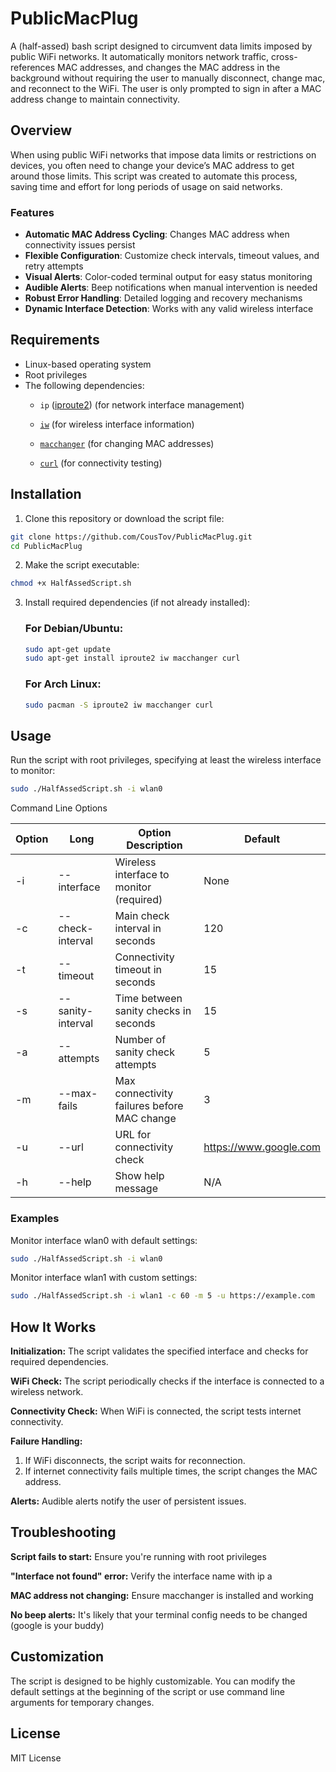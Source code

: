 # PublicMacPlug
A (half-assed) bash script designed to circumvent data limits imposed by public WiFi networks. It automatically monitors network traffic, cross-references MAC addresses, and changes the MAC address in the background without requiring the user to manually disconnect, change mac, and reconnect to the WiFi. The user is only prompted to sign in after a MAC address change to maintain connectivity.

## Overview

When using public WiFi networks that impose data limits or restrictions on devices, you often need to change your device’s MAC address to get around those limits. This script was created to automate this process, saving time and effort for long periods of usage on said networks.

### Features

- **Automatic MAC Address Cycling**: Changes MAC address when connectivity issues persist
- **Flexible Configuration**: Customize check intervals, timeout values, and retry attempts
- **Visual Alerts**: Color-coded terminal output for easy status monitoring
- **Audible Alerts**: Beep notifications when manual intervention is needed
- **Robust Error Handling**: Detailed logging and recovery mechanisms
- **Dynamic Interface Detection**: Works with any valid wireless interface

## Requirements

- Linux-based operating system
- Root privileges
- The following dependencies:
  - `ip` ([iproute2](https://archlinux.org/packages/core/x86_64/iw/)) (for network interface management)

  - [`iw`](https://archlinux.org/packages/core/x86_64/iw/) (for wireless interface information)
  - [`macchanger`](https://archlinux.org/packages/extra/x86_64/macchanger/) (for changing MAC addresses)
  - [`curl`](https://archlinux.org/packages/?name=curl) (for connectivity testing)

## Installation

1. Clone this repository or download the script file:

```bash
git clone https://github.com/CousTov/PublicMacPlug.git
cd PublicMacPlug
```

2. Make the script executable:

```bash
chmod +x HalfAssedScript.sh
```

3. Install required dependencies (if not already installed):

   ### For Debian/Ubuntu:

   ```bash
   sudo apt-get update
   sudo apt-get install iproute2 iw macchanger curl
   ```


   ### For Arch Linux:

   ```bash
   sudo pacman -S iproute2 iw macchanger curl
   ```

## Usage

Run the script with root privileges, specifying at least the wireless interface to monitor:

```bash
sudo ./HalfAssedScript.sh -i wlan0
```

Command Line Options

| Option | Long              | Option Description                          | Default                |
| ------ | ----------------- | ------------------------------------------- | ---------------------- |
| -i     | --interface       | Wireless interface to monitor (required)    | None                   |
| -c     | --check-interval  | Main check interval in seconds              | 120                    |
| -t     | --timeout         | Connectivity timeout in seconds             | 15                     |
| -s     | --sanity-interval | Time between sanity checks in seconds       | 15                     |
| -a     | --attempts        | Number of sanity check attempts             | 5                      |
| -m     | --max-fails       | Max connectivity failures before MAC change | 3                      |
| -u     | --url             | URL for connectivity check                  | https://www.google.com |
| -h     | --help            | Show help message                           | N/A                    |

### Examples

Monitor interface wlan0 with default settings:

```bash
sudo ./HalfAssedScript.sh -i wlan0
```

Monitor interface wlan1 with custom settings:

```bash
sudo ./HalfAssedScript.sh -i wlan1 -c 60 -m 5 -u https://example.com
```

## How It Works

**Initialization:** The script validates the specified interface and checks for required dependencies.

**WiFi Check:** The script periodically checks if the interface is connected to a wireless network.

**Connectivity Check:** When WiFi is connected, the script tests internet connectivity.

**Failure Handling:**
 1. If WiFi disconnects, the script waits for reconnection. 
 2. If internet connectivity fails multiple times, the script changes the MAC address.

**Alerts:** Audible alerts notify the user of persistent issues.

## Troubleshooting

**Script fails to start:** Ensure you're running with root privileges

**"Interface not found" error:** Verify the interface name with ip a

**MAC address not changing:** Ensure macchanger is installed and working

**No beep alerts:** It's likely that your terminal config needs to be changed (google is your buddy)

## Customization

The script is designed to be highly customizable. You can modify the default settings at the beginning of the script or use command line arguments for temporary changes.

## License

MIT License
